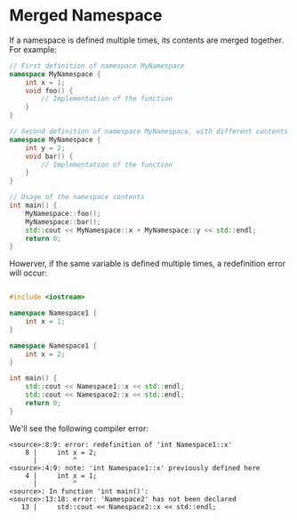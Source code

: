 # Merged Namespace

If a namespace is defined multiple times, its contents are merged together. For example:

```cpp
// First definition of namespace MyNamespace
namespace MyNamespace {
    int x = 1;
    void foo() {
        // Implementation of the function
    }
}

// Second definition of namespace MyNamespace, with different contents
namespace MyNamespace {
    int y = 2;
    void bar() {
        // Implementation of the function
    }
}

// Usage of the namespace contents
int main() {
    MyNamespace::foo();
    MyNamespace::bar();
    std::cout << MyNamespace::x + MyNamespace::y << std::endl;
    return 0;
}
```

Howerver, if the same variable is defined multiple times, a redefinition error will occur:
```cpp

#include <iostream>

namespace Namespace1 {
    int x = 1;
}

namespace Namespace1 {
    int x = 2;
}

int main() {
    std::cout << Namespace1::x << std::endl;
    std::cout << Namespace2::x << std::endl;
    return 0;
}


```

We'll see the following compiler error:

```
<source>:8:9: error: redefinition of 'int Namespace1::x'
    8 |     int x = 2;
      |         ^
<source>:4:9: note: 'int Namespace1::x' previously defined here
    4 |     int x = 1;
      |         ^
<source>: In function 'int main()':
<source>:13:18: error: 'Namespace2' has not been declared
   13 |     std::cout << Namespace2::x << std::endl;
   ```